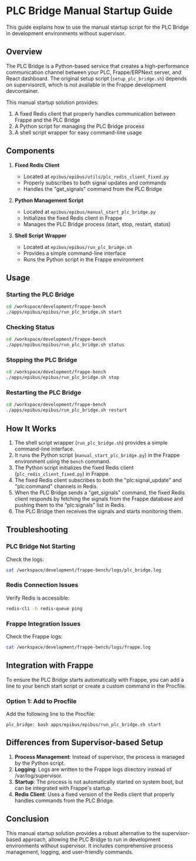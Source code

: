 # PLC Bridge Manual Startup Guide

This guide explains how to use the manual startup script for the PLC Bridge in development environments without supervisor.

## Overview

The PLC Bridge is a Python-based service that creates a high-performance communication channel between your PLC, Frappe/ERPNext server, and React dashboard. The original setup script (`setup_plc_bridge.sh`) depends on supervisorctl, which is not available in the Frappe development devcontainer.

This manual startup solution provides:

1. A fixed Redis client that properly handles communication between Frappe and the PLC Bridge
2. A Python script for managing the PLC Bridge process
3. A shell script wrapper for easy command-line usage

## Components

1. **Fixed Redis Client**

   - Located at `epibus/epibus/utils/plc_redis_client_fixed.py`
   - Properly subscribes to both signal updates and commands
   - Handles the "get_signals" command from the PLC Bridge

2. **Python Management Script**

   - Located at `epibus/epibus/manual_start_plc_bridge.py`
   - Initializes the fixed Redis client in Frappe
   - Manages the PLC Bridge process (start, stop, restart, status)

3. **Shell Script Wrapper**
   - Located at `epibus/epibus/run_plc_bridge.sh`
   - Provides a simple command-line interface
   - Runs the Python script in the Frappe environment

## Usage

### Starting the PLC Bridge

```bash
cd /workspace/development/frappe-bench
./apps/epibus/epibus/run_plc_bridge.sh start
```

### Checking Status

```bash
cd /workspace/development/frappe-bench
./apps/epibus/epibus/run_plc_bridge.sh status
```

### Stopping the PLC Bridge

```bash
cd /workspace/development/frappe-bench
./apps/epibus/epibus/run_plc_bridge.sh stop
```

### Restarting the PLC Bridge

```bash
cd /workspace/development/frappe-bench
./apps/epibus/epibus/run_plc_bridge.sh restart
```

## How It Works

1. The shell script wrapper (`run_plc_bridge.sh`) provides a simple command-line interface.
2. It runs the Python script (`manual_start_plc_bridge.py`) in the Frappe environment using the `bench` command.
3. The Python script initializes the fixed Redis client (`plc_redis_client_fixed.py`) in Frappe.
4. The fixed Redis client subscribes to both the "plc:signal_update" and "plc:command" channels in Redis.
5. When the PLC Bridge sends a "get_signals" command, the fixed Redis client responds by fetching the signals from the Frappe database and pushing them to the "plc:signals" list in Redis.
6. The PLC Bridge then receives the signals and starts monitoring them.

## Troubleshooting

### PLC Bridge Not Starting

Check the logs:

```bash
cat /workspace/development/frappe-bench/logs/plc_bridge.log
```

### Redis Connection Issues

Verify Redis is accessible:

```bash
redis-cli -h redis-queue ping
```

### Frappe Integration Issues

Check the Frappe logs:

```bash
cat /workspace/development/frappe-bench/logs/frappe.log
```

## Integration with Frappe

To ensure the PLC Bridge starts automatically with Frappe, you can add a line to your bench start script or create a custom command in the Procfile.

### Option 1: Add to Procfile

Add the following line to the Procfile:

```
plc_bridge: bash apps/epibus/epibus/run_plc_bridge.sh start
```

## Differences from Supervisor-based Setup

1. **Process Management**: Instead of supervisor, the process is managed by the Python script.
2. **Logging**: Logs are written to the Frappe logs directory instead of /var/log/supervisor.
3. **Startup**: The process is not automatically started on system boot, but can be integrated with Frappe's startup.
4. **Redis Client**: Uses a fixed version of the Redis client that properly handles commands from the PLC Bridge.

## Conclusion

This manual startup solution provides a robust alternative to the supervisor-based approach, allowing the PLC Bridge to run in development environments without supervisor. It includes comprehensive process management, logging, and user-friendly commands.
